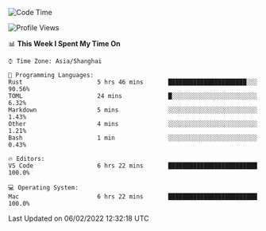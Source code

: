 <!--START_SECTION:waka-->
![Code Time](http://img.shields.io/badge/Code%20Time-969%20hrs%2018%20mins-blue)

![Profile Views](http://img.shields.io/badge/Profile%20Views-18-blue)

📊 **This Week I Spent My Time On** 

```text
⌚︎ Time Zone: Asia/Shanghai

💬 Programming Languages: 
Rust                     5 hrs 46 mins       ██████████████████████░░░   90.56% 
TOML                     24 mins             █░░░░░░░░░░░░░░░░░░░░░░░░   6.32% 
Markdown                 5 mins              ░░░░░░░░░░░░░░░░░░░░░░░░░   1.43% 
Other                    4 mins              ░░░░░░░░░░░░░░░░░░░░░░░░░   1.21% 
Bash                     1 min               ░░░░░░░░░░░░░░░░░░░░░░░░░   0.43%

🔥 Editors: 
VS Code                  6 hrs 22 mins       █████████████████████████   100.0%

💻 Operating System: 
Mac                      6 hrs 22 mins       █████████████████████████   100.0%

```


 Last Updated on 06/02/2022 12:32:18 UTC
<!--END_SECTION:waka-->
